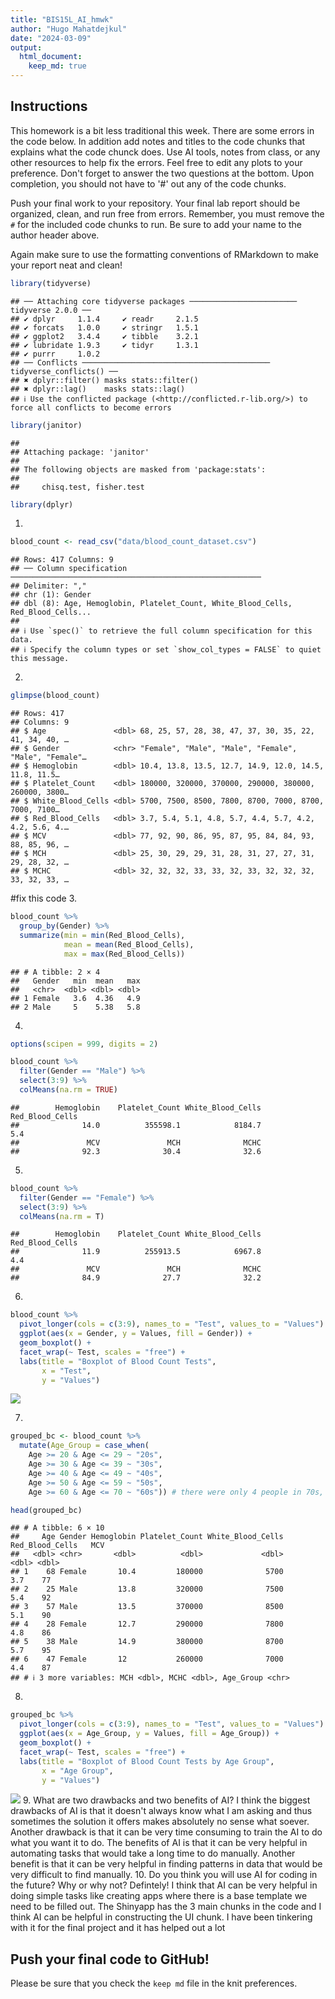```yaml
---
title: "BIS15L_AI_hmwk"
author: "Hugo Mahatdejkul"
date: "2024-03-09"
output: 
  html_document: 
    keep_md: true
---
```




## Instructions
This homework is a bit less traditional this week. There are some errors in the code below. In addition add notes and titles to the code chunks that explains what the code chunck does. Use AI tools, notes from class, or any other resources to help fix the errors. Feel free to edit any plots to your preference. Don't forget to answer the two questions at the bottom. Upon completion, you should not have to '#' out any of the code chunks.

Push your final work to your repository. Your final lab report should be organized, clean, and run free from errors. Remember, you must remove the `#` for the included code chunks to run. Be sure to add your name to the author header above.   

Again make sure to use the formatting conventions of RMarkdown to make your report neat and clean!  



```r
library(tidyverse)
```

```
## ── Attaching core tidyverse packages ──────────────────────── tidyverse 2.0.0 ──
## ✔ dplyr     1.1.4     ✔ readr     2.1.5
## ✔ forcats   1.0.0     ✔ stringr   1.5.1
## ✔ ggplot2   3.4.4     ✔ tibble    3.2.1
## ✔ lubridate 1.9.3     ✔ tidyr     1.3.1
## ✔ purrr     1.0.2     
## ── Conflicts ────────────────────────────────────────── tidyverse_conflicts() ──
## ✖ dplyr::filter() masks stats::filter()
## ✖ dplyr::lag()    masks stats::lag()
## ℹ Use the conflicted package (<http://conflicted.r-lib.org/>) to force all conflicts to become errors
```

```r
library(janitor)
```

```
## 
## Attaching package: 'janitor'
## 
## The following objects are masked from 'package:stats':
## 
##     chisq.test, fisher.test
```

```r
library(dplyr)
```


1.

```r
blood_count <- read_csv("data/blood_count_dataset.csv")
```

```
## Rows: 417 Columns: 9
## ── Column specification ────────────────────────────────────────────────────────
## Delimiter: ","
## chr (1): Gender
## dbl (8): Age, Hemoglobin, Platelet_Count, White_Blood_Cells, Red_Blood_Cells...
## 
## ℹ Use `spec()` to retrieve the full column specification for this data.
## ℹ Specify the column types or set `show_col_types = FALSE` to quiet this message.
```

2. 

```r
glimpse(blood_count)
```

```
## Rows: 417
## Columns: 9
## $ Age               <dbl> 68, 25, 57, 28, 38, 47, 37, 30, 35, 22, 41, 34, 40, …
## $ Gender            <chr> "Female", "Male", "Male", "Female", "Male", "Female"…
## $ Hemoglobin        <dbl> 10.4, 13.8, 13.5, 12.7, 14.9, 12.0, 14.5, 11.8, 11.5…
## $ Platelet_Count    <dbl> 180000, 320000, 370000, 290000, 380000, 260000, 3800…
## $ White_Blood_Cells <dbl> 5700, 7500, 8500, 7800, 8700, 7000, 8700, 7000, 7100…
## $ Red_Blood_Cells   <dbl> 3.7, 5.4, 5.1, 4.8, 5.7, 4.4, 5.7, 4.2, 4.2, 5.6, 4.…
## $ MCV               <dbl> 77, 92, 90, 86, 95, 87, 95, 84, 84, 93, 88, 85, 96, …
## $ MCH               <dbl> 25, 30, 29, 29, 31, 28, 31, 27, 27, 31, 29, 28, 32, …
## $ MCHC              <dbl> 32, 32, 32, 33, 33, 32, 33, 32, 32, 32, 33, 32, 33, …
```
#fix this code
3. 

```r
blood_count %>%
  group_by(Gender) %>%
  summarize(min = min(Red_Blood_Cells),
            mean = mean(Red_Blood_Cells), 
            max = max(Red_Blood_Cells))
```

```
## # A tibble: 2 × 4
##   Gender   min  mean   max
##   <chr>  <dbl> <dbl> <dbl>
## 1 Female   3.6  4.36   4.9
## 2 Male     5    5.38   5.8
```


4. 

```r
options(scipen = 999, digits = 2)

blood_count %>% 
  filter(Gender == "Male") %>%
  select(3:9) %>%
  colMeans(na.rm = TRUE)
```

```
##        Hemoglobin    Platelet_Count White_Blood_Cells   Red_Blood_Cells 
##              14.0          355598.1            8184.7               5.4 
##               MCV               MCH              MCHC 
##              92.3              30.4              32.6
```

5. 

```r
blood_count %>% 
  filter(Gender == "Female") %>%
  select(3:9) %>%
  colMeans(na.rm = T)
```

```
##        Hemoglobin    Platelet_Count White_Blood_Cells   Red_Blood_Cells 
##              11.9          255913.5            6967.8               4.4 
##               MCV               MCH              MCHC 
##              84.9              27.7              32.2
```


6. 

```r
blood_count %>%
  pivot_longer(cols = c(3:9), names_to = "Test", values_to = "Values") %>%
  ggplot(aes(x = Gender, y = Values, fill = Gender)) +
  geom_boxplot() +
  facet_wrap(~ Test, scales = "free") + 
  labs(title = "Boxplot of Blood Count Tests",
       x = "Test",
       y = "Values")
```

![](hw15_files/figure-html/unnamed-chunk-7-1.png)<!-- -->

7. 

```r
grouped_bc <- blood_count %>%
  mutate(Age_Group = case_when(
    Age >= 20 & Age <= 29 ~ "20s",
    Age >= 30 & Age <= 39 ~ "30s",
    Age >= 40 & Age <= 49 ~ "40s",
    Age >= 50 & Age <= 59 ~ "50s",
    Age >= 60 & Age <= 70 ~ "60s")) # there were only 4 people in 70s, so I combined it with 60s

head(grouped_bc)
```

```
## # A tibble: 6 × 10
##     Age Gender Hemoglobin Platelet_Count White_Blood_Cells Red_Blood_Cells   MCV
##   <dbl> <chr>       <dbl>          <dbl>             <dbl>           <dbl> <dbl>
## 1    68 Female       10.4         180000              5700             3.7    77
## 2    25 Male         13.8         320000              7500             5.4    92
## 3    57 Male         13.5         370000              8500             5.1    90
## 4    28 Female       12.7         290000              7800             4.8    86
## 5    38 Male         14.9         380000              8700             5.7    95
## 6    47 Female       12           260000              7000             4.4    87
## # ℹ 3 more variables: MCH <dbl>, MCHC <dbl>, Age_Group <chr>
```

8. 

```r
grouped_bc %>%
  pivot_longer(cols = c(3:9), names_to = "Test", values_to = "Values") %>%
  ggplot(aes(x = Age_Group, y = Values, fill = Age_Group)) +  
  geom_boxplot() +
  facet_wrap(~ Test, scales = "free") +  
  labs(title = "Boxplot of Blood Count Tests by Age Group",
       x = "Age Group",
       y = "Values")
```

![](hw15_files/figure-html/unnamed-chunk-9-1.png)<!-- -->
9. What are two drawbacks and two benefits of AI?
I think the biggest drawbacks of AI is that it doesn't always know what I am asking and thus sometimes the solution it offers makes absolutely no sense what soever. Another drawback is that it can be very time consuming to train the AI to do what you want it to do. The benefits of AI is that it can be very helpful in automating tasks that would take a long time to do manually. Another benefit is that it can be very helpful in finding patterns in data that would be very difficult to find manually.
10. Do you think you will use AI for coding in the future? Why or why not?
Defintely! I think that AI can be very helpful in doing simple tasks like creating apps where there is a base template we need to be filled out. The Shinyapp has the 3 main chunks in the code and I think AI can be helpful in constructing the UI chunk. I have been tinkering with it for the final project and it has helped out a lot

## Push your final code to GitHub!
Please be sure that you check the `keep md` file in the knit preferences. 
